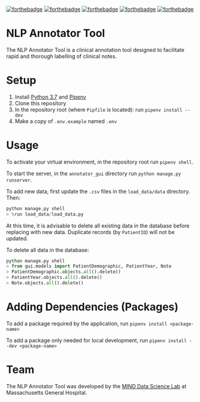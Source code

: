 [![forthebadge](https://forthebadge.com/images/badges/made-with-python.svg)](https://www.python.org/)
[![forthebadge](https://forthebadge.com/images/badges/uses-html.svg)]()
[![forthebadge](https://forthebadge.com/images/badges/uses-css.svg)]()
[![forthebadge](https://forthebadge.com/images/badges/uses-js.svg)]()
[![forthebadge](https://forthebadge.com/images/badges/built-with-love.svg)]()

# NLP Annotator Tool
The NLP Annotator Tool is a clinical annotation tool designed to facilitate rapid and thorough labelling of clinical notes.

# Setup
1. Install [Python 3.7](https://www.python.org/) and [Pipenv](https://pipenv-fork.readthedocs.io/en/latest/index.html)
2. Clone this repository
3. In the repository root (where `Pipfile` is located): run `pipenv install --dev`
4. Make a copy of `.env.example` named `.env`

# Usage

To activate your virtual environment, in the repository root run `pipenv shell`.

To start the server, in the `annotator_gui` directory run `python manage.py runserver`.

To add new data, first update the `.csv` files in the `load_data/data` directory. Then:
```python
python manage.py shell
> %run load_data/load_data.py
```
At this time, it is advisable to delete all existing data in the database before replacing with new data. Duplicate records (by `PatientID`) will not be updated. 

To delete all data in the database:
```python
python manage.py shell
> from gui.models import PatientDemographic, PatientYear, Note
> PatientDemographic.objects.all().delete()
> PatientYear.objects.all().delete()
> Note.objects.all().delete()
```

# Adding Dependencies (Packages)

To add a package required by the application, run `pipenv install <package-name>`

To add a package only needed for local development, run `pipenv install --dev <package-name>`

# Team
The NLP Annotator Tool was developed by the [MIND Data Science Lab](https://www.massgeneral.org/neurology/research/mind-data-science-lab) at Massachusetts General Hospital.